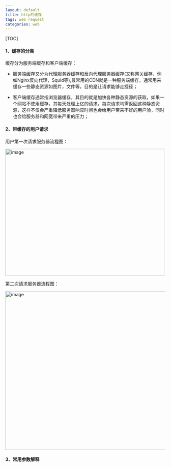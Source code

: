 ```yaml
---
layout: default
title: http的缓存
tags: web request
categories: web
---     
```

 
[TOC]

  
#### 1、缓存的分类   
 
缓存分为服务端缓存和客户端缓存：      

* 服务端缓存又分为代理服务器缓存和反向代理服务器缓存(又称网关缓存，例如Nginx反向代理，Squid等),最常用的CDN就是一种服务端缓存，通常用来缓存一些静态资源如图片，文件等，目的是让请求能够走捷径；      

* 客户端缓存通常指浏览器缓存，其目的就是加快各种静态资源的获取，如果一个网站不使用缓存，其每天处理上亿的请求，每次请求均需返回这种静态资源，这样不仅会严重降低服务器响应时间也会给用户带来不好的用户验，同时也会给服务器和网宽带来严重的压力；       

#### 2、带缓存的用户请求     

用户第一次请求服务器流程图：      

<img src="https://zy123a.github.io/zy-blog/images/web/firstRequest.jpg" width="500" height="400" alt="image"/>      

第二次请求服务器流程图：     

<img src="https://zy123a.github.io/zy-blog/images/web/twoRequest.png" width="600" height="500" alt="image"/>  

#### 3、常用参数解释   
 

